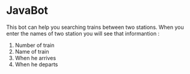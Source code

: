 # JavaBot
This bot can help you searching trains between two stations. 
When you enter the names of two station you will see that informantion :
 1) Number of train
 2) Name of train
 3) When he arrives
 4) When he departs
